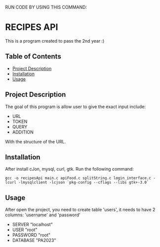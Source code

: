 RUN CODE BY USING THIS COMMAND:


# RECIPES API

This is a program created to pass the 2nd year :)

## Table of Contents

- [Project Description](#project-description)
- [Installation](#installation)
- [Usage](#usage)

## Project Description

The goal of this program is allow user to give the exact input include:

- URL
- TOKEN
- QUERY
- ADDITION

With the structure of the URL. 

## Installation
After install cJon, mysql, curl, gtk. Run the following command:

```gcc -o recipesApi main.c apiFood.c splitString.c login_interface.c -lcurl -lmysqlclient -lcjson `pkg-config --cflags --libs gtk+-3.0` ```

## Usage

After open the project, you need to create table 'users', it needs to have 2 columns: 'username' and 'password'
- SERVER "localhost"
- USER "root"
- PASSWORD "root"
- DATABASE "PA2023"

